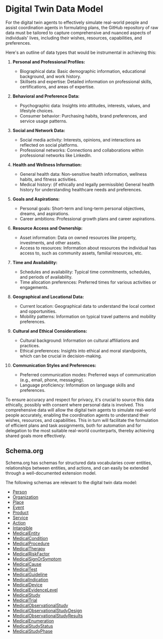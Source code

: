 # Digital Twin Data Model

For the digital twin agents to effectively simulate real-world people and assist coordination agents in formulating plans, the GitHub repository of raw data must be tailored to capture comprehensive and nuanced aspects of individuals' lives, including their wishes, resources, capabilities, and preferences. 

Here's an outline of data types that would be instrumental in achieving this:

1. **Personal and Professional Profiles:**
   - Biographical data: Basic demographic information, educational background, and work history.
   - Skillsets and expertise: Detailed information on professional skills, certifications, and areas of expertise.

2. **Behavioral and Preference Data:**
   - Psychographic data: Insights into attitudes, interests, values, and lifestyle choices.
   - Consumer behavior: Purchasing habits, brand preferences, and service usage patterns.

3. **Social and Network Data:**
   - Social media activity: Interests, opinions, and interactions as reflected on social platforms.
   - Professional networks: Connections and collaborations within professional networks like LinkedIn.

4. **Health and Wellness Information:**
   - General health data: Non-sensitive health information, wellness habits, and fitness activities.
   - Medical history: (if ethically and legally permissible) General health history for understanding healthcare needs and preferences.

5. **Goals and Aspirations:**
   - Personal goals: Short-term and long-term personal objectives, dreams, and aspirations.
   - Career ambitions: Professional growth plans and career aspirations.

6. **Resource Access and Ownership:**
   - Asset information: Data on owned resources like property, investments, and other assets.
   - Access to resources: Information about resources the individual has access to, such as community assets, familial resources, etc.

7. **Time and Availability:**
   - Schedules and availability: Typical time commitments, schedules, and periods of availability.
   - Time allocation preferences: Preferred times for various activities or engagements.

8. **Geographical and Locational Data:**
   - Current location: Geographical data to understand the local context and opportunities.
   - Mobility patterns: Information on typical travel patterns and mobility preferences.

9. **Cultural and Ethical Considerations:**
   - Cultural background: Information on cultural affiliations and practices.
   - Ethical preferences: Insights into ethical and moral standpoints, which can be crucial in decision-making.

10. **Communication Styles and Preferences:**
    - Preferred communication modes: Preferred ways of communication (e.g., email, phone, messaging).
    - Language proficiency: Information on language skills and preferences.

To ensure accuracy and respect for privacy, it's crucial to source this data ethically, possibly with consent where personal data is involved. This comprehensive data will allow the digital twin agents to simulate real-world people accurately, enabling the coordination agents to understand their wishes, resources, and capabilities. This in turn will facilitate the formulation of efficient plans and task assignments, both for automation and for delegation to the most suitable real-world counterparts, thereby achieving shared goals more effectively.

## Schema.org

Schema.org has schemas for structured data vocabularies cover entities, relationships between entities, and actions, and can easily be extended through a well-documented extension model.

The following schemas are relevant to the digital twin data model:

- [Person](https://schema.org/Person)
- [Organization](https://schema.org/Organization)
- [Place](https://schema.org/Place)
- [Event](https://schema.org/Event)
- [Product](https://schema.org/Product)
- [Service](https://schema.org/Service)
- [Action](https://schema.org/Action)
- [Intangible](https://schema.org/Intangible)
- [MedicalEntity](https://schema.org/MedicalEntity)
- [MedicalCondition](https://schema.org/MedicalCondition)
- [MedicalProcedure](https://schema.org/MedicalProcedure)
- [MedicalTherapy](https://schema.org/MedicalTherapy)
- [MedicalRiskFactor](https://schema.org/MedicalRiskFactor)
- [MedicalSignOrSymptom](https://schema.org/MedicalSignOrSymptom)
- [MedicalCause](https://schema.org/MedicalCause)
- [MedicalTest](https://schema.org/MedicalTest)
- [MedicalGuideline](https://schema.org/MedicalGuideline)
- [MedicalIndication](https://schema.org/MedicalIndication)
- [MedicalDevice](https://schema.org/MedicalDevice)
- [MedicalEvidenceLevel](https://schema.org/MedicalEvidenceLevel)
- [MedicalStudy](https://schema.org/MedicalStudy)
- [MedicalTrial](https://schema.org/MedicalTrial)
- [MedicalObservationalStudy](https://schema.org/MedicalObservationalStudy)
- [MedicalObservationalStudyDesign](https://schema.org/MedicalObservationalStudyDesign)
- [MedicalObservationalStudyResults](https://schema.org/MedicalObservationalStudyResults)
- [MedicalEnumeration](https://schema.org/MedicalEnumeration)
- [MedicalStudyStatus](https://schema.org/MedicalStudyStatus)
- [MedicalStudyPhase](https://schema.org/MedicalStudyPhase)


